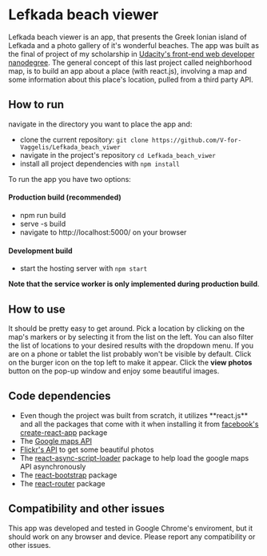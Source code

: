 # Lefkada beach viewer

Lefkada beach viewer is an app, that presents the Greek Ionian island of Lefkada and a photo gallery of it's wonderful beaches. The app was built as the final of project of my scholarship in <a href="https://www.udacity.com/course/front-end-web-developer-nanodegree--nd001"> Udacity's front-end web developer nanodegree</a>. The general concept of this last project called neighborhood map, is to build an app about a place (with react.js), involving a map and some information about this place's location, pulled from a third party API.

## How to run

navigate in the directory you want to place the app and:

* clone the current repository: `git clone https://github.com/V-for-Vaggelis/Lefkada_beach_viwer`
* navigate in the project's repository `cd Lefkada_beach_viwer`
* install all project dependencies with `npm install`

To run the app you have two options:

#### Production build (recommended)

* npm run build
* serve -s build
* navigate to http://localhost:5000/ on your browser

#### Development build

* start the hosting server with `npm start`

**Note that the service worker is only implemented during production build**.

## How to use

It should be pretty easy to get around. Pick a location by clicking on the map's markers or by selecting it from the list on the left. You can also filter the list of locations to your desired results with the dropdown menu. If you are on a phone or tablet the list probably won't be visible by default. Click on the burger icon on the top left to make it appear. Click the **view photos** button on the pop-up window and enjoy some beautiful images.

## Code dependencies

<ul>
<li> Even though the project was built from scratch, it utilizes **react.js** and all the packages that come with it when installing it from <a href="https://github.com/facebook/create-react-app">facebook's create-react-app</a> package</li>
<li>The <a href="https://developers.google.com/maps/documentation/javascript/tutorial">Google maps API</a></li>
<li><a href="https://www.flickr.com/services/api/">Flickr's API</a> to get some beautiful photos</li>
<li>The <a href="https://github.com/leozdgao/react-async-script-loader">react-async-script-loader</a> package to help load the google maps API asynchronously</li>
<li>The <a href="https://react-bootstrap.github.io/getting-started/introduction/">react-bootstrap</a> package</li>
<li>The <a href="https://www.npmjs.com/package/react-router">react-router</a> package</li>
</ul>




## Compatibility and other issues

This app was developed and tested in Google Chrome's  enviroment, but it should work on any browser and device. Please report any compatibility or other issues.
